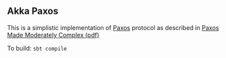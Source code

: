 ## Akka Paxos


This is a simplistic implementation of [Paxos](http://en.wikipedia.org/wiki/Paxos_\(computer_science\)) protocol
as described in [Paxos Made Moderately Complex (pdf)](http://www.cs.cornell.edu/courses/cs7412/2011sp/paxos.pdf)


To build: `sbt compile`

